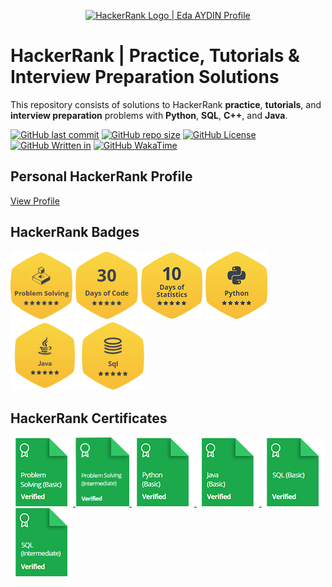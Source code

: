 <p align="center">
    <a href="https://www.hackerrank.com/edaaydinea">
        <img alt="HackerRank Logo | Eda AYDIN Profile" src="https://hrcdn.net/fcore/assets/brand/typemark_60x200-7435b42d20.svg" width = 450 >
    </a>
</p>

# HackerRank | Practice, Tutorials & Interview Preparation Solutions

This repository consists of solutions to HackerRank **practice**, **tutorials**, and **interview preparation** problems with **Python**, **SQL**, **C++**, and **Java**.

[![GitHub last commit](https://img.shields.io/github/last-commit/edaaydinea/HackerRank)](https://github.com/edaaydinea/HackerRank/commits/master)
[![GitHub repo size](https://img.shields.io/github/repo-size/edaaydinea/HackerRank)](https://github.com/edaaydinea/HackerRank/archive/master.zip)
[![GitHub License](https://img.shields.io:/github/license/edaaydinea/HackerRank)](https://img.shields.io:/github/license/edaaydinea/HackerRank)
[![GitHub Written in](https://img.shields.io/badge/Written%20in%20-Python%2C%20Java%2C%20C%2B%2B%2C%20SQL-blue)](https://img.shields.io/badge/Written%20in%20-Python%2C%20Java%2C%20C%2B%2B%2C%20MYSQL-blue)
[![GitHub WakaTime](https://wakatime.com/badge/github/edaaydinea/HackerRank.svg)](https://wakatime.com/badge/github/edaaydinea/HackerRank.svg)

## Personal HackerRank Profile

[View Profile](https://www.hackerrank.com/edaaydinea)

## HackerRank Badges

<p align="left">
    <img alt="Problem Solving" src="https://raw.githubusercontent.com/edaaydinea/HackerRank/master/Badges/problem-solving_stars_6.png" width = 100 >
    <img alt="30 Days of Code" src="https://raw.githubusercontent.com/edaaydinea/HackerRank/master/Badges/30-days-of-code_5_star.png" width = 100 >
    <img alt="10 Days of Statistics" src="https://raw.githubusercontent.com/edaaydinea/HackerRank/master/Badges/10_days_of_statistics_5_star.png" width = 100 >
    <img alt="Python" src="https://raw.githubusercontent.com/edaaydinea/HackerRank/master/Badges/python_5_star.png" width = 100 >
    <img alt="Java" src="https://raw.githubusercontent.com/edaaydinea/HackerRank/master/Badges/java_5_star.png" width = 110 >
    <img alt="SQL" src="https://raw.githubusercontent.com/edaaydinea/HackerRank/master/Badges/sql_5_star.png" width = 100 >
</p>


## HackerRank Certificates

<p align="left">
    <a href="Skills%20Certification/Problem%20Solving%20(Basic).png"> <img src="Badges/problem_solving_basic_skill.png" alt="Problem Solving (Basic) Certificate"/> </a>
    <a href="Skills%20Certification/Problem%20Solving%20(Intermediate).png"> <img src="Badges/problem_solving_intermediate_skill.png" width = 86 alt="Problem Solving (Intermediate) Certificate"/> </a>
    <a href="Skills%20Certification/Python%20(Basic)%20Certificate.png"> <img src="Badges/python_basic_skill.png" alt="Python (Basic) Certificate"/> </a>
    <a href="Skills%20Certification/Java%20(Basic).png"> <img src="Badges/java_basic_skill.png" alt="Java (Basic) Certificate"/> </a>
    <a href="Skills%20Certification/SQL%20(Basic)%20Certificate.png"> <img src="Badges/sql_basic_skill.png" alt="SQL (Basic) Certificate"/> </a>
    <a href="Skills%20Certification/SQL%20(Intermediate).png"> <img src="Badges/sql_intermediate_skill.png" alt="SQL (Intermediate) Certificate"/> </a>  
</p>
